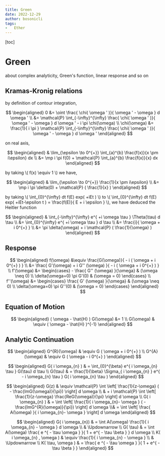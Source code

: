 ```yaml
---
title: Green
date: 2022-12-29
author: bosonicli
tags:
-   Ether
---
```


[toc]

# Green

about complex analyticity, Green's function, linear response and so on

## Kramas-Kronig relations

by definition of contour integration, 

$$
\begin{aligned}
    0 &= \oint \frac{ \chi( \omega ' )}{ \omega ' - \omega } d \omega ' \\
    &= \mathcal{P} \int_{-\infty}^{\infty} \frac{ \chi( \omega ' )}{ \omega ' - \omega } d \omega ' - i \pi \chi(\omega)    \\
    \chi(\omega) &= \frac{1}{ i \pi } \mathcal{P} \int_{-\infty}^{\infty} \frac{ \chi( \omega ' )}{ \omega ' - \omega } d \omega '
\end{aligned}
$$

on real axis, 

$$
\begin{aligned}
    & \lim_{\epsilon \to 0^{+}} \int_{a}^{b} \frac{f(x)}{x \pm i\epsilon} dx  \\
    &= \mp i \pi f(0) + \mathcal{P} \int_{a}^{b} \frac{f(x)}{x} dx
\end{aligned}
$$

by taking \\( f(x) \equiv 1 \\) we have, 

$$
\begin{aligned}
    & \lim_{\epsilon \to 0^{+}} \frac{1}{x \pm i\epsilon}   \\
    &= \mp i \pi \delta(0) + \mathcal{P} ( \frac{1}{x} )
\end{aligned}
$$

by taking \\( \int_{0}^{\infty} dt f(E) exp( +iEt ) \\) to \\( \int_{0}^{\infty} dt f(E) exp( +iEt-\epsilon t ) = \frac{f(E)}{ E + i \epsilon } \\), we have deduced the Heitler function

$$
\begin{aligned}
    & \int_{-\infty}^{\infty} e^{ +i \omega \tau } \Theta(\tau) d \tau  \\
    &= \int_{0}^{\infty} e^{ +i \omega \tau } d \tau    \\
    &= \frac{i}{ \omega + i 0^{+} } \\
    &= \pi \delta(\omega) + i \mathcal{P} ( \frac{1}{\omega} )
\end{aligned}
$$

## Response

$$
\begin{aligned}
    f(\omega) &\equiv \frac{G(\omega)}{ - i ( \omega + i 0^{+} ) }    \\
    &= \frac{ G'(\omega) + i G'' (\omega) }{ - i ( \omega + i 0^{+} ) }    \\
    f'(\omega) &=
    \begin{cases}
        - \frac{ G'' (\omega) }{\omega} & (\omega \neq 0) \\
        \delta(\omega=0) \pi G'(0) & (\omega = 0)
    \end{cases} \\
    f''(\omega) &=
    \begin{cases}
        \frac{ G' (\omega) }{\omega} & (\omega \neq 0) \\
        \delta(\omega=0) \pi G''(0) & (\omega = 0)
    \end{cases}
\end{aligned}
$$

## Equation of Motion

$$
\begin{aligned}
    ( \omega - \hat{H} ) G(\omega) &= 1 \\
    G(\omega) & \equiv ( \omega - \hat{H} )^{-1}
\end{aligned}
$$

## Analytic Continuation

$$
\begin{aligned}
    G^{R}(\omega) & \equiv G ( \omega + i 0^{+} )   \\
    G^{A}(\omega) & \equiv G ( \omega - i 0^{+} )
\end{aligned}
$$

$$
\begin{aligned}
    G( i \omega_{n} ) & = \int_{0}^{\beta} e^{ i \omega_{n} \tau } G(\tau) d \tau   \\
    G(\tau) & = \frac{1}{\beta} \Sigma_{ i \omega_{n} } e^{ - i \omega_{n} \tau } G( i \omega_{n} \tau )
\end{aligned}
$$

$$
\begin{aligned}
    G(z) & \equiv \mathcal{P} \int \left[ \frac{1}{z-\omega} ( - \frac{ImG(\omega)}{\pi}) \right] d \omega  \\
    & + i \mathcal{P} \int \left[ \frac{1}{z-\omega} \frac{ReG(\omega)}{\pi} \right] d \omega   \\
    G( i \omega_{n} ) & = \int \left[ \frac{1}{ i \omega_{n}- \omega } ( - \frac{ImG^{R}(\omega)}{\pi}) \right] d \omega    \\& = \int \left[ \frac{ A(\omega) }{ i \omega_{n}- \omega } \right] d \omega
\end{aligned}
$$

$$
\begin{aligned}
    G( i \omega_{n}) & = \int A(\omega) \frac{1}{ i \omega_{n} - \omega } d \omega  \\
    & \Updownarrow  \\
    G( \tau) & = \int A(\omega) \frac{ e ^{ - \tau \omega } }{ 1 + e^{ - \tau \beta } } d \omega    \\
    K( i \omega_{n} , \omega ) & \equiv \frac{1}{ i \omega_{n} - \omega }   \\
    & \Updownarrow  \\
    K( \tau, \omega ) & = \frac{ e ^{ - \tau \omega } }{ 1 + e^{ - \tau \beta } }
\end{aligned}
$$
